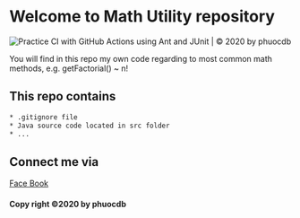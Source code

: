 # Welcome to Math Utility repository
![Practice CI with GitHub Actions using Ant and JUnit | © 2020 by phuocdb](https://github.com/dobinhphuoc021000/math-util/workflows/Practice%20CI%20with%20GitHub%20Actions%20using%20Ant%20and%20JUnit%20%7C%20%C2%A9%202020%20by%20phuocdb/badge.svg)

You will find in this repo my own code 
regarding to most common math methods, e.g.
getFactorial() ~ n!

## This repo contains 
```sh
* .gitignore file
* Java source code located in src folder
* ...
```


## Connect me via
[Face Book](https://www.facebook.com/profile.php?id=100009941145672)

#### Copy right ©2020 by phuocdb
